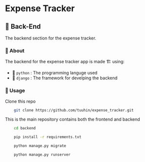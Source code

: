 # Expense Tracker

## :bookmark_tabs: Back-End
The backend section for the expense tracker.
### :small_red_triangle: About
The backend for the expense tracker app is made :building_construction: using:
 - :1st_place_medal: `python` : The programming languge used
 - :2nd_place_medal: `django` : The framework for develping the backend 

### :construction: Usage 

Clone this repo 
```bash
    git clone https://github.com/tuuhin/expense_tracker.git
```
This is the main repository contains both the frontend  and backend 
```bash
    cd backend 
```
```bash
    pip install -r requirements.txt
```
```bash
    python manage.py migrate
```
```bash
    python manage.py runserver 
```